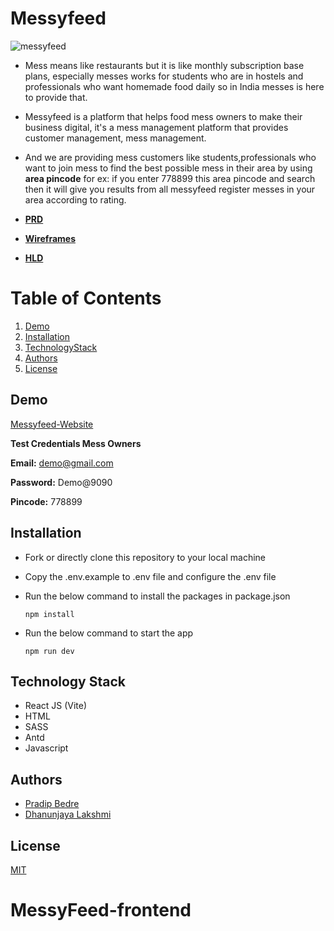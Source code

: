# Messyfeed
![messyfeed](https://user-images.githubusercontent.com/60803643/215692195-f5fb510b-8a61-4dbb-b71e-b6766312d299.png)


- Mess means like restaurants but it is like monthly subscription base plans, especially messes works for students who are in hostels and professionals    who want homemade food daily so in India messes is here to provide that.

- Messyfeed is a platform that helps food mess owners to make their business digital, it's a mess management platform that provides                     customer management, mess management.

- And we are providing mess customers like students,professionals who want to join mess to find the best possible mess in their area by using **area       pincode** for ex: if you enter   778899 this area pincode and search then it will give you results from all messyfeed register messes in your area 
  according to rating.


- **[PRD](https://drive.google.com/file/d/1GF98HgOdRvejjICacmYIfxZtmIWUGERH/view?usp=sharing)**   
- **[Wireframes](https://www.figma.com/file/v1qMCur2Vcn1wTZf2FtAfn/Landing-Page?node-id=0%3A1&t=D5EeAXZUprBn5abn-1)**  
- **[HLD](https://drive.google.com/file/d/1xwl-eD0pzTQyaAtYvahNMaKqFA1ucJLj/view?usp=sharing)**


# Table of Contents
1. [Demo](#Demo)
2. [Installation](#Installation)
3. [TechnologyStack](#Technology)
4. [Authors](#Authors)
5. [License](#License)

## Demo
[Messyfeed-Website](https://messyfeed.netlify.app/)

**Test Credentials Mess Owners**

**Email:** demo@gmail.com

**Password:** Demo@9090

**Pincode:** 778899

## Installation

- Fork or directly clone this repository to your local machine
- Copy the .env.example to .env file and configure the .env file
- Run the below command to install the packages in package.json

  `npm install`

- Run the below command to start the app

  `npm run dev`

## Technology Stack
 
 -  React JS (Vite)
 -  HTML
 -  SASS
 -  Antd
 -  Javascript


## Authors
- [Pradip Bedre](https://github.com/pradipbedre)
- [Dhanunjaya Lakshmi](https://github.com/dhanunjayalakshmi)

## License
[MIT](https://opensource.org/licenses/MIT)
# MessyFeed-frontend
